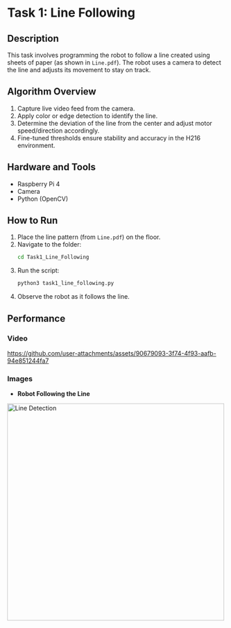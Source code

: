 # Task 1: Line Following

## Description
This task involves programming the robot to follow a line created using sheets of paper (as shown in `Line.pdf`). The robot uses a camera to detect the line and adjusts its movement to stay on track.

## Algorithm Overview
1. Capture live video feed from the camera.
2. Apply color or edge detection to identify the line.
3. Determine the deviation of the line from the center and adjust motor speed/direction accordingly.
4. Fine-tuned thresholds ensure stability and accuracy in the H216 environment.

## Hardware and Tools
- Raspberry Pi 4
- Camera
- Python (OpenCV)

## How to Run
1. Place the line pattern (from `Line.pdf`) on the floor.
2. Navigate to the folder:
   ```bash
   cd Task1_Line_Following
    ```
3. Run the script:
   ```bash
   python3 task1_line_following.py
    ```
4. Observe the robot as it follows the line.

## Performance

### Video

https://github.com/user-attachments/assets/90679093-3f74-4f93-aafb-94e851244fa7

### Images

- **Robot Following the Line**
<img src="images/lane_detection.jpg" alt="Line Detection" width="500"/>
